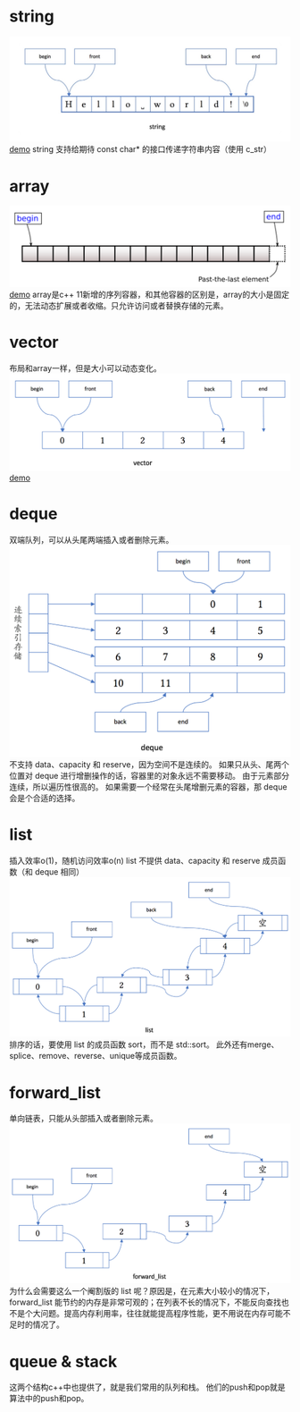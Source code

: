 # string
![string](./images/string.jpg)
[demo](./06_type_container_string.cpp)
string 支持给期待 const char* 的接口传递字符串内容（使用 c_str）

# array
![array](./images/array.svg)
[demo](./06_type_container_array.cpp)
array是c++ 11新增的序列容器，和其他容器的区别是，array的大小是固定的，无法动态扩展或者收缩。只允许访问或者替换存储的元素。

# vector
布局和array一样，但是大小可以动态变化。
![vector](./images/vector.png)
[demo](./06_type_container_vector.cpp)
# deque
双端队列，可以从头尾两端插入或者删除元素。
![deque](./images/deque.png)
不支持 data、capacity 和 reserve，因为空间不是连续的。
如果只从头、尾两个位置对 deque 进行增删操作的话，容器里的对象永远不需要移动。
由于元素部分连续，所以遍历性很高的。
如果需要一个经常在头尾增删元素的容器，那 deque 会是个合适的选择。

# list
插入效率o(1)，随机访问效率o(n)
list 不提供 data、capacity 和 reserve 成员函数（和 deque 相同）
![list](./images/list.png)
排序的话，要使用 list 的成员函数 sort，而不是 std::sort。
此外还有merge、splice、remove、reverse、unique等成员函数。

# forward_list
单向链表，只能从头部插入或者删除元素。
![forward_list](./images/forward_list.png)
为什么会需要这么一个阉割版的 list 呢？原因是，在元素大小较小的情况下，forward_list 能节约的内存是非常可观的；在列表不长的情况下，不能反向查找也不是个大问题。提高内存利用率，往往就能提高程序性能，更不用说在内存可能不足时的情况了。

# queue & stack
这两个结构c++中也提供了，就是我们常用的队列和栈。
他们的push和pop就是算法中的push和pop。
